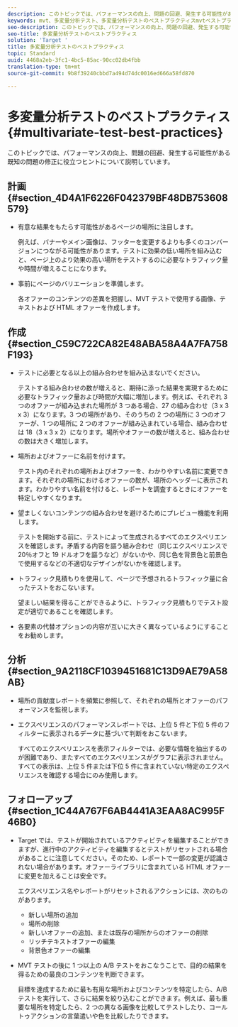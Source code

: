 ```yaml
---
description: このトピックでは、パフォーマンスの向上、問題の回避、発生する可能性がある既知の問題の修正に役立つヒントについて説明しています。
keywords: mvt、多変量分析テスト、多変量分析テストのベストプラクティスmvtベストプラクティス、mvtの組み合わせ、mvtレポート
seo-description: このトピックでは、パフォーマンスの向上、問題の回避、発生する可能性がある既知の問題の修正に役立つヒントについて説明しています。
seo-title: 多変量分析テストのベストプラクティス
solution: 'Target '
title: 多変量分析テストのベストプラクティス
topic: Standard
uuid: 4468a2eb-3fc1-4bc5-85ac-90cc02db4fbb
translation-type: tm+mt
source-git-commit: 9b8f39240cbbd7a494d74dc0016ed666a58fd870

---
```



# 多変量分析テストのベストプラクティス{#multivariate-test-best-practices}

このトピックでは、パフォーマンスの向上、問題の回避、発生する可能性がある既知の問題の修正に役立つヒントについて説明しています。

## 計画 {#section_4D4A1F6226F042379BF48DB753608579}

* 有意な結果をもたらす可能性があるページの場所に注目します。

   例えば、バナーやメイン画像は、フッターを変更するよりも多くのコンバージョンにつながる可能性があります。テストに効果の低い場所を組み込むと、ページ上のより効果の高い場所をテストするのに必要なトラフィック量や時間が増えることになります。
* 事前にページのバリエーションを準備します。

   各オファーのコンテンツの差異を把握し、MVT テストで使用する画像、テキストおよび HTML オファーを作成します。

## 作成 {#section_C59C722CA82E48ABA58A4A7FA758F193}

* テストに必要となる以上の組み合わせを組み込まないでください。

   テストする組み合わせの数が増えると、期待に添った結果を実現するために必要なトラフィック量および時間が大幅に増加します。例えば、それぞれ 3 つのオファーが組み込まれた場所が 3 つある場合、27 の組み合わせ（3 x 3 x 3）になります。3 つの場所があり、そのうちの 2 つの場所に 3 つのオファーが、1 つの場所に 2 つのオファーが組み込まれている場合、組み合わせは 18（3 x 3 x 2）になります。場所やオファーの数が増えると、組み合わせの数は大きく増加します。
* 場所およびオファーに名前を付けます。

   テスト内のそれぞれの場所およびオファーを、わかりやすい名前に変更できます。それぞれの場所におけるオファーの数が、場所のヘッダーに表示されます。わかりやすい名前を付けると、レポートを調査するときにオファーを特定しやすくなります。
* 望ましくないコンテンツの組み合わせを避けるためにプレビュー機能を利用します。

   テストを開始する前に、テストによって生成されるすべてのエクスペリエンスを確認します。矛盾する内容を謳う組み合わせ（同じエクスペリエンスで 20％オフと 19 ドルオフを謳うなど）がないかや、同じ色を背景色と前景色で使用するなどの不適切なデザインがないかを確認します。
* トラフィック見積もりを使用して、ページで予想されるトラフィック量に合ったテストをおこないます。

   望ましい結果を得ることができるように、トラフィック見積もりでテスト設定が適切であることを確認します。
* 各要素の代替オプションの内容が互いに大きく異なっているようにすることをお勧めします。

## 分析 {#section_9A2118CF1039451681C13D9AE79A58AB}

* 場所の貢献度レポートを頻繁に参照して、それぞれの場所とオファーのパフォーマンスを監視します。
* エクスペリエンスのパフォーマンスレポートでは、上位 5 件と下位 5 件のフィルターに表示されるデータに基づいて判断をおこないます。

   すべてのエクスペリエンスを表示フィルターでは、必要な情報を抽出するのが困難であり、またすべてのエクスペリエンスがグラフに表示されません。すべての表示は、上位 5 件または下位 5 件に含まれていない特定のエクスペリエンスを確認する場合にのみ使用します。

## フォローアップ {#section_1C44A767F6AB4441A3EAA8AC995F46B0}

* Target では、テストが開始されているアクティビティを編集することができますが、進行中のアクティビティを編集するとテストがリセットされる場合があることに注意してください。そのため、レポートで一部の変更が認識されない場合があります。オファーライブラリに含まれている HTML オファーに変更を加えることは安全です。

   エクスペリエンス名やレポートがリセットされるアクションには、次のものがあります。

   * 新しい場所の追加
   * 場所の削除
   * 新しいオファーの追加、または既存の場所からのオファーの削除
   * リッチテキストオファーの編集
   * 背景色オファーの編集

* MVT テストの後に 1 つ以上の A/B テストをおこなうことで、目的の結果を得るための最良のコンテンツを判断できます。

   目標を達成するために最も有用な場所およびコンテンツを特定したら、A/B テストを実行して、さらに結果を絞り込むことができます。例えば、最も重要な場所を特定したら、2 つの異なる画像を比較してテストしたり、コールトゥアクションの言葉遣いや色を比較したりできます。


